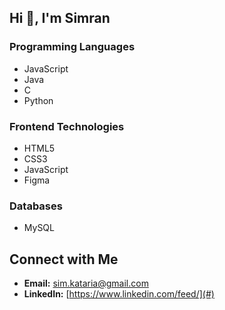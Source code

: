 ## Hi 👋, I'm Simran

### Programming Languages
- JavaScript
- Java
- C
- Python

### Frontend Technologies
- HTML5
- CSS3
- JavaScript
- Figma

### Databases
- MySQL

## Connect with Me

- **Email:** [sim.kataria@gmail.com](mailto:sim.kataria@gmail.com)
- **LinkedIn:** [https://www.linkedin.com/feed/](#)
